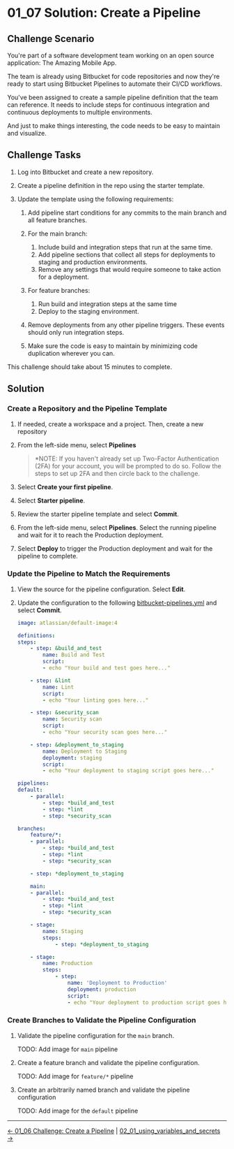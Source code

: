# 01_07 Solution: Create a Pipeline

## Challenge Scenario

You're part of a software development team working on an open source application: The Amazing Mobile App.

The team is already using Bitbucket for code repositories and now they're ready to start using Bitbucket Pipelines to automate their CI/CD workflows.

You've been assigned to create a sample pipeline definition that the team can reference. It needs to include steps for continuous integration and continuous deployments to multiple environments.

And just to make things interesting, the code needs to be easy to maintain and visualize.

## Challenge Tasks

1. Log into Bitbucket and create a new repository.
1. Create a pipeline definition in the repo using the starter template.
1. Update the template using the following requirements:

    1. Add pipeline start conditions for any commits to the main branch and all feature branches.

    1. For the main branch:

        1. Include build and integration steps that run at the same time.
        1. Add pipeline sections that collect all steps for deployments to staging and production environments.
        1. Remove any settings that would require someone to take action for a deployment.

    1. For feature branches:

        1. Run build and integration steps at the same time
        1. Deploy to the staging environment.

    1. Remove deployments from any other pipeline triggers. These events should only run integration steps.

    1. Make sure the code is easy to maintain by minimizing code duplication wherever you can.

This challenge should take about 15 minutes to complete.

## Solution

### Create a Repository and the Pipeline Template

1. If needed, create a workspace and a project.  Then, create a new repository
1. From the left-side menu, select **Pipelines**

    > *NOTE: If you haven't already set up Two-Factor Authentication (2FA) for your account, you will be prompted to do so.  Follow the steps to set up 2FA and then circle back to the challenge.

1. Select **Create your first pipeline**.
1. Select **Starter pipeline**.
1. Review the starter pipeline template and select **Commit**.
1. From the left-side menu, select **Pipelines**.  Select the running pipeline and wait for it to reach the Production deployment.
1. Select **Deploy** to trigger the Production deployment and wait for the pipeline to complete.

### Update the Pipeline to Match the Requirements

1. View the source for the pipeline configuration.  Select **Edit**.
1. Update the configuration to the following [bitbucket-pipelines.yml](./bitbucket-pipelines.yml) and select **Commit**.

    ```YAML
    image: atlassian/default-image:4

    definitions:
    steps:
        - step: &build_and_test
            name: Build and Test
            script:
            - echo "Your build and test goes here..."

        - step: &lint
            name: Lint
            script:
            - echo "Your linting goes here..."

        - step: &security_scan
            name: Security scan
            script:
            - echo "Your security scan goes here..."

        - step: &deployment_to_staging
            name: Deployment to Staging
            deployment: staging
            script:
            - echo "Your deployment to staging script goes here..."

    pipelines:
    default:
        - parallel:
            - step: *build_and_test
            - step: *lint
            - step: *security_scan

    branches:
        feature/*:
        - parallel:
            - step: *build_and_test
            - step: *lint
            - step: *security_scan

        - step: *deployment_to_staging

        main:
        - parallel:
            - step: *build_and_test
            - step: *lint
            - step: *security_scan

        - stage:
            name: Staging
            steps:
                - step: *deployment_to_staging

        - stage:
            name: Production
            steps:
                - step:
                    name: 'Deployment to Production'
                    deployment: production
                    script:
                    - echo "Your deployment to production script goes here..."
    ```

### Create Branches to Validate the Pipeline Configuration

1. Validate the pipeline configuration for the `main` branch.

    TODO: Add image for `main` pipeline

1. Create a feature branch and validate the pipeline configuration.

    TODO: Add image for `feature/*` pipeline

1. Create an arbitrarily named branch and validate the pipeline configuration

    TODO: Add image for the `default` pipeline


<!-- FooterStart -->
---
[← 01_06 Challenge: Create a Pipeline](../01_06_challenge/README.md) | [02_01_using_variables_and_secrets →](../../ch2_vars_artifacts/02_01_variables_and_secrets/README.md)
<!-- FooterEnd -->
